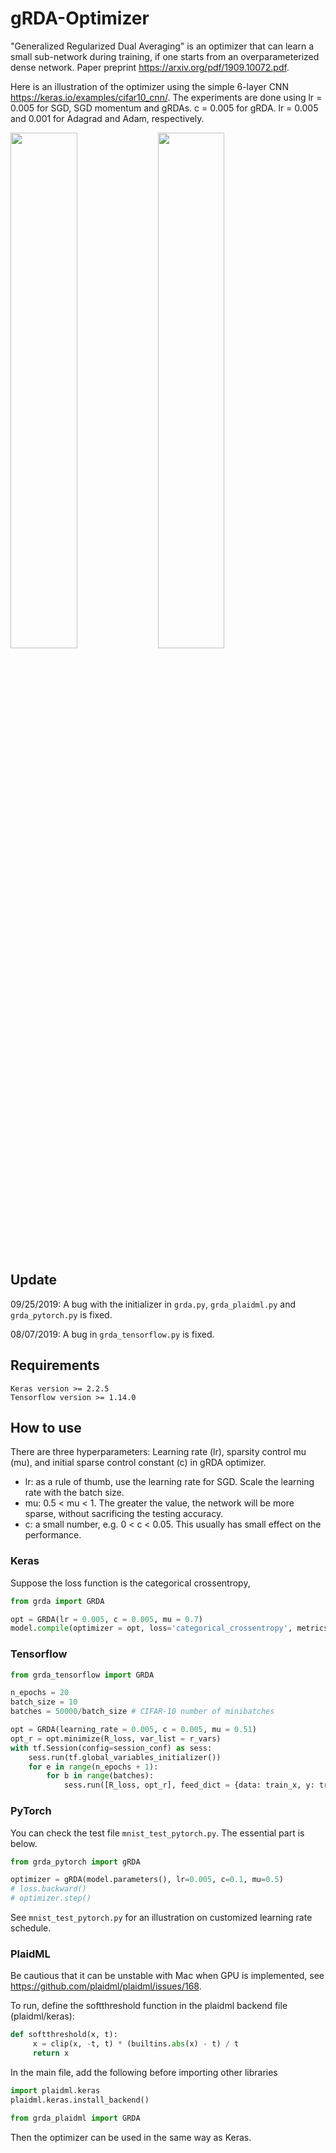 # gRDA-Optimizer

"Generalized Regularized Dual Averaging" is an optimizer that can learn a small sub-network during training, if one starts from an overparameterized dense network. Paper preprint https://arxiv.org/pdf/1909.10072.pdf.

Here is an illustration of the optimizer using the simple 6-layer CNN https://keras.io/examples/cifar10_cnn/. The experiments are done using lr = 0.005 for SGD, SGD momentum and gRDAs. c = 0.005 for gRDA. lr = 0.005 and 0.001 for Adagrad and Adam, respectively.

<img src = 'https://github.com/donlan2710/gRDA-Optimizer/blob/master/pics/cifar_cnn_acc_test_multiopt.png' width=46%/> <img src = 'https://github.com/donlan2710/gRDA-Optimizer/blob/master/pics/cifar_cnn_nonzero_weights_multiopt.png' width=46%/>

## Update

09/25/2019: A bug with the initializer in ```grda.py```, ```grda_plaidml.py``` and ```grda_pytorch.py``` is fixed.

08/07/2019: A bug in ```grda_tensorflow.py``` is fixed.

## Requirements
    Keras version >= 2.2.5
    Tensorflow version >= 1.14.0

## How to use

There are three hyperparameters: Learning rate (lr), sparsity control mu (mu), and initial sparse control constant (c) in gRDA optimizer.

* lr: as a rule of thumb, use the learning rate for SGD. Scale the learning rate with the batch size.
* mu: 0.5 < mu < 1. The greater the value, the network will be more sparse, without sacrificing the testing accuracy.
* c: a small number, e.g. 0 < c < 0.05. This usually has small effect on the performance.

### Keras

Suppose the loss function is the categorical crossentropy,

``` python
from grda import GRDA

opt = GRDA(lr = 0.005, c = 0.005, mu = 0.7)
model.compile(optimizer = opt, loss='categorical_crossentropy', metrics=['accuracy'])
```

### Tensorflow
``` python
from grda_tensorflow import GRDA

n_epochs = 20
batch_size = 10
batches = 50000/batch_size # CIFAR-10 number of minibatches

opt = GRDA(learning_rate = 0.005, c = 0.005, mu = 0.51)
opt_r = opt.minimize(R_loss, var_list = r_vars)
with tf.Session(config=session_conf) as sess:
    sess.run(tf.global_variables_initializer())
    for e in range(n_epochs + 1):
        for b in range(batches):
            sess.run([R_loss, opt_r], feed_dict = {data: train_x, y: train_y})
```
### PyTorch
You can check the test file `mnist_test_pytorch.py`. 
The essential part is below.
``` python
from grda_pytorch import gRDA

optimizer = gRDA(model.parameters(), lr=0.005, c=0.1, mu=0.5)
# loss.backward()
# optimizer.step()
```

See ```mnist_test_pytorch.py``` for an illustration on customized learning rate schedule.

### PlaidML 

Be cautious that it can be unstable with Mac when GPU is implemented, see https://github.com/plaidml/plaidml/issues/168. 

To run, define the softthreshold function in the plaidml backend file (plaidml/keras):

```python
def softthreshold(x, t):
     x = clip(x, -t, t) * (builtins.abs(x) - t) / t
     return x
```

In the main file, add the following before importing other libraries

```python
import plaidml.keras
plaidml.keras.install_backend()

from grda_plaidml import GRDA
```
Then the optimizer can be used in the same way as Keras.

